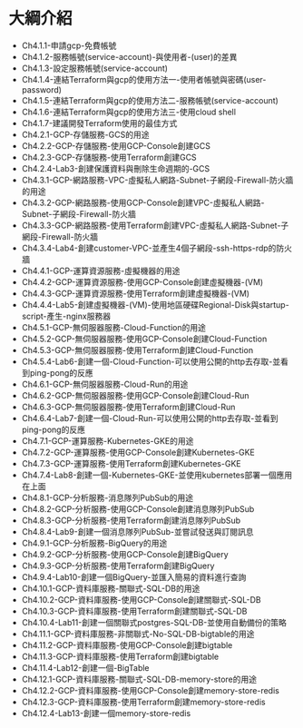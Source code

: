 # 大綱介紹

- Ch4.1.1-申請gcp-免費帳號
- Ch4.1.2-服務帳號(service-account)-與使用者-(user)的差異
- Ch4.1.3-設定服務帳號(service-account)
- Ch4.1.4-連結Terraform與gcp的使用方法一-使用者帳號與密碼(user-password)
- Ch4.1.5-連結Terraform與gcp的使用方法二-服務帳號(service-account)
- Ch4.1.6-連結Terraform與gcp的使用方法三-使用cloud shell
- Ch4.1.7-建議開發Terraform使用的最佳方式
- Ch4.2.1-GCP-存儲服務-GCS的用途
- Ch4.2.2-GCP-存儲服務-使用GCP-Console創建GCS
- Ch4.2.3-GCP-存儲服務-使用Terraform創建GCS
- Ch4.2.4-Lab3-創建保護資料與刪除生命週期的-GCS
- Ch4.3.1-GCP-網路服務-VPC-虛擬私人網路-Subnet-子網段-Firewall-防火牆的用途
- Ch4.3.2-GCP-網路服務-使用GCP-Console創建VPC-虛擬私人網路-Subnet-子網段-Firewall-防火牆
- Ch4.3.3-GCP-網路服務-使用Terraform創建VPC-虛擬私人網路-Subnet-子網段-Firewall-防火牆
- Ch4.3.4-Lab4-創建customer-VPC-並產生4個子網段-ssh-https-rdp的防火牆
- Ch4.4.1-GCP-運算資源服務-虛擬機器的用途
- Ch4.4.2-GCP-運算資源服務-使用GCP-Console創建虛擬機器-(VM)
- Ch4.4.3-GCP-運算資源服務-使用Terraform創建虛擬機器-(VM)
- Ch4.4.4-Lab5-創建虛擬機器-(VM)-使用地區硬碟Regional-Disk與startup-script-產生-nginx服務器
- Ch4.5.1-GCP-無伺服器服務-Cloud-Function的用途
- Ch4.5.2-GCP-無伺服器服務-使用GCP-Console創建Cloud-Function
- Ch4.5.3-GCP-無伺服器服務-使用Terraform創建Cloud-Function
- Ch4.5.4-Lab6-創建一個-Cloud-Function-可以使用公開的http去存取-並看到ping-pong的反應
- Ch4.6.1-GCP-無伺服器服務-Cloud-Run的用途
- Ch4.6.2-GCP-無伺服器服務-使用GCP-Console創建Cloud-Run
- Ch4.6.3-GCP-無伺服器服務-使用Terraform創建Cloud-Run
- Ch4.6.4-Lab7-創建一個-Cloud-Run-可以使用公開的http去存取-並看到ping-pong的反應
- Ch4.7.1-GCP-運算服務-Kubernetes-GKE的用途
- Ch4.7.2-GCP-運算服務-使用GCP-Console創建Kubernetes-GKE
- Ch4.7.3-GCP-運算服務-使用Terraform創建Kubernetes-GKE
- Ch4.7.4-Lab8-創建一個-Kubernetes-GKE-並使用kubernetes部署一個應用在上面
- Ch4.8.1-GCP-分析服務-消息隊列PubSub的用途
- Ch4.8.2-GCP-分析服務-使用GCP-Console創建消息隊列PubSub
- Ch4.8.3-GCP-分析服務-使用Terraform創建消息隊列PubSub
- Ch4.8.4-Lab9-創建一個消息隊列PubSub-並嘗試發送與訂閱訊息
- Ch4.9.1-GCP-分析服務-BigQuery的用途
- Ch4.9.2-GCP-分析服務-使用GCP-Console創建BigQuery
- Ch4.9.3-GCP-分析服務-使用Terraform創建BigQuery
- Ch4.9.4-Lab10-創建一個BigQuery-並匯入簡易的資料進行查詢
- Ch4.10.1-GCP-資料庫服務-關聯式-SQL-DB的用途
- Ch4.10.2-GCP-資料庫服務-使用GCP-Console創建關聯式-SQL-DB
- Ch4.10.3-GCP-資料庫服務-使用Terraform創建關聯式-SQL-DB
- Ch4.10.4-Lab11-創建一個關聯式postgres-SQL-DB-並使用自動備份的策略
- Ch4.11.1-GCP-資料庫服務-非關聯式-No-SQL-DB-bigtable的用途
- Ch4.11.2-GCP-資料庫服務-使用GCP-Console創建bigtable
- Ch4.11.3-GCP-資料庫服務-使用Terraform創建bigtable
- Ch4.11.4-Lab12-創建一個-BigTable
- Ch4.12.1-GCP-資料庫服務-關聯式-SQL-DB-memory-store的用途
- Ch4.12.2-GCP-資料庫服務-使用GCP-Console創建memory-store-redis
- Ch4.12.3-GCP-資料庫服務-使用Terraform創建memory-store-redis
- Ch4.12.4-Lab13-創建一個memory-store-redis